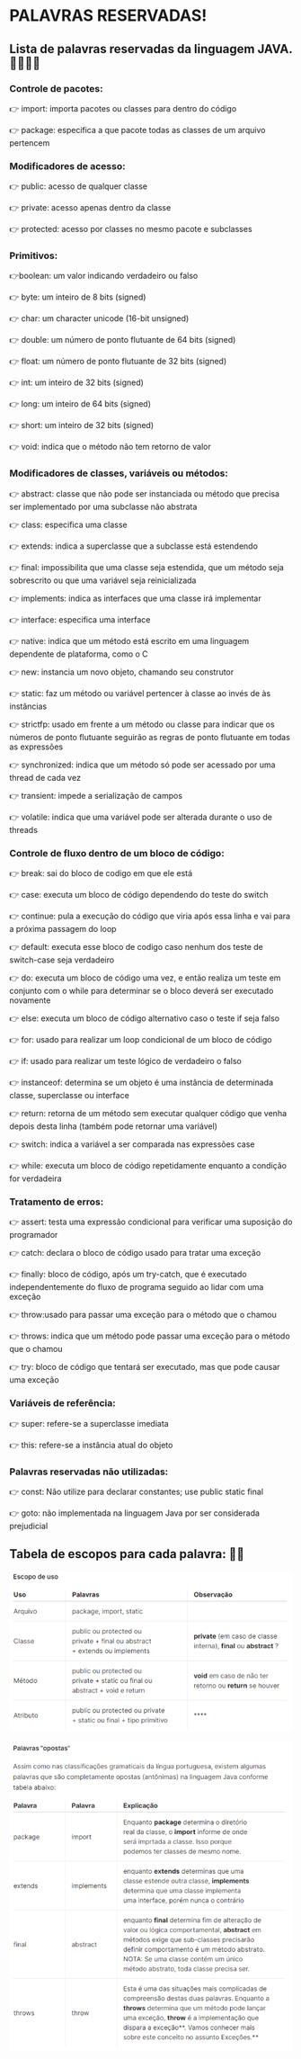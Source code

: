 # PALAVRAS RESERVADAS!

## Lista de palavras reservadas da linguagem JAVA. 🙇‍♂️👨‍💻

### Controle de pacotes:

👉 import: importa pacotes ou classes para dentro do código

👉 package: especifica a que pacote todas as classes de um arquivo pertencem

### Modificadores de acesso:

👉 public: acesso de qualquer classe

👉 private: acesso apenas dentro da classe

👉 protected: acesso por classes no mesmo pacote e subclasses

### Primitivos:

👉boolean: um valor indicando verdadeiro ou falso

👉 byte: um inteiro de 8 bits (signed)

👉 char: um character unicode (16-bit unsigned)

👉 double: um número de ponto flutuante de 64 bits (signed)

👉 float: um número de ponto flutuante de 32 bits (signed)

👉 int: um inteiro de 32 bits (signed)

👉 long: um inteiro de 64 bits (signed)

👉 short: um inteiro de 32 bits (signed)

👉 void: indica que o método não tem retorno de valor

### Modificadores de classes, variáveis ou métodos:

👉 abstract: classe que não pode ser instanciada ou método que precisa ser implementado por uma subclasse não abstrata

👉 class: especifica uma classe

👉 extends: indica a superclasse que a subclasse está estendendo

👉 final: impossibilita que uma classe seja estendida, que um método seja sobrescrito ou que uma variável seja reinicializada

👉 implements: indica as interfaces que uma classe irá implementar

👉 interface: especifica uma interface

👉 native: indica que um método está escrito em uma linguagem dependente de plataforma, como o C

👉 new: instancia um novo objeto, chamando seu construtor

👉 static: faz um método ou variável pertencer à classe ao invés de às instâncias

👉 strictfp: usado em frente a um método ou classe para indicar que os números de ponto flutuante seguirão as regras de ponto flutuante em todas as expressões

👉 synchronized: indica que um método só pode ser acessado por uma thread de cada vez

👉 transient: impede a serialização de campos

👉 volatile: indica que uma variável pode ser alterada durante o uso de threads

### Controle de fluxo dentro de um bloco de código:

👉 break: sai do bloco de codigo em que ele está

👉 case: executa um bloco de código dependendo do teste do switch

👉 continue: pula a execução do código que viria após essa linha e vai para a próxima passagem do loop

👉 default: executa esse bloco de codigo caso nenhum dos teste de switch-case seja verdadeiro

👉 do: executa um bloco de código uma vez, e então realiza um teste em conjunto com o while para determinar se o bloco deverá ser executado novamente

👉 else: executa um bloco de código alternativo caso o teste if seja falso

👉 for: usado para realizar um loop condicional de um bloco de código

👉 if: usado para realizar um teste lógico de verdadeiro o falso

👉 instanceof: determina se um objeto é uma instância de determinada classe, superclasse ou interface

👉 return: retorna de um método sem executar qualquer código que venha depois desta linha (também pode retornar uma variável)

👉 switch: indica a variável a ser comparada nas expressões case

👉 while: executa um bloco de código repetidamente enquanto a condição for verdadeira

### Tratamento de erros:

👉 assert: testa uma expressão condicional para verificar uma suposição do programador

👉 catch: declara o bloco de código usado para tratar uma exceção

👉 finally: bloco de código, após um try-catch, que é executado independentemente do fluxo de programa seguido ao lidar com uma exceção

👉 throw:usado para passar uma exceção para o método que o chamou

👉 throws: indica que um método pode passar uma exceção para o método que o chamou

👉 try: bloco de código que tentará ser executado, mas que pode causar uma exceção

### Variáveis de referência:

👉 super: refere-se a superclasse imediata

👉 this: refere-se a instância atual do objeto

### Palavras reservadas não utilizadas:

👉 const: Não utilize para declarar constantes; use public static final

👉 goto: não implementada na linguagem Java por ser considerada prejudicial

## Tabela de escopos para cada palavra: 🤳✨

![alt text](image.png)

![alt text](image-1.png)
